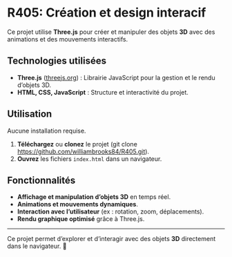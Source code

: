 # R405: Création et design interacif

Ce projet utilise **Three.js** pour créer et manipuler des objets **3D** avec des animations et des mouvements interactifs.  

## Technologies utilisées  

- **Three.js** ([threejs.org](https://threejs.org)) : Librairie JavaScript pour la gestion et le rendu d’objets 3D.  
- **HTML, CSS, JavaScript** : Structure et interactivité du projet.  

## Utilisation  

Aucune installation requise.  
1. **Téléchargez** ou **clonez** le projet (git clone https://github.com/williambrooks84/R405.git).  
2. **Ouvrez** les fichiers `index.html` dans un navigateur.  

## Fonctionnalités  

- **Affichage et manipulation d’objets 3D** en temps réel.  
- **Animations et mouvements dynamiques**.  
- **Interaction avec l’utilisateur** (ex : rotation, zoom, déplacements).  
- **Rendu graphique optimisé** grâce à Three.js.  

---

Ce projet permet d’explorer et d’interagir avec des objets **3D** directement dans le navigateur. 🚀  
